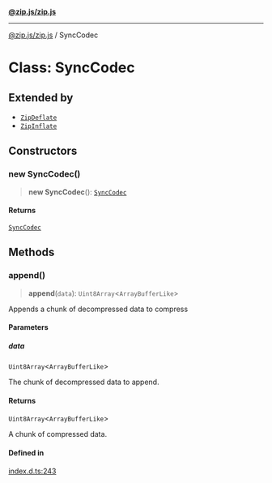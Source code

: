 [**@zip.js/zip.js**](../README.md)

***

[@zip.js/zip.js](../globals.md) / SyncCodec

# Class: SyncCodec

## Extended by

- [`ZipDeflate`](ZipDeflate.md)
- [`ZipInflate`](ZipInflate.md)

## Constructors

### new SyncCodec()

> **new SyncCodec**(): [`SyncCodec`](SyncCodec.md)

#### Returns

[`SyncCodec`](SyncCodec.md)

## Methods

### append()

> **append**(`data`): `Uint8Array`\<`ArrayBufferLike`\>

Appends a chunk of decompressed data to compress

#### Parameters

##### data

`Uint8Array`\<`ArrayBufferLike`\>

The chunk of decompressed data to append.

#### Returns

`Uint8Array`\<`ArrayBufferLike`\>

A chunk of compressed data.

#### Defined in

[index.d.ts:243](https://github.com/gildas-lormeau/zip.js/blob/24ecd74cb4237f29fe97eb10cff1144c3877ce3d/index.d.ts#L243)
